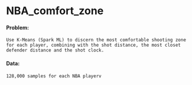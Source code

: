 # NBA_comfort_zone

#### Problem: 
    Use K-Means (Spark ML) to discern the most comfortable shooting zone for each player, combining with the shot distance, the most closet defender distance and the shot clock.
    
#### Data:
    128,000 samples for each NBA playerv
